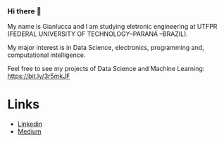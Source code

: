 ### Hi there 👋

My name is Gianlucca and I am studying eletronic engineering at UTFPR (FEDERAL UNIVERSITY OF TECHNOLOGY–PARANÁ –BRAZIL).

My major interest is in Data Science, electronics, programming and, computational intelligence.

Feel free to see my projects of Data Science and Machine Learning: https://bit.ly/3r5mkJF

# Links

- [Linkedin]()
- [Medium]()


<!--
**Gianlucca123/Gianlucca123** is a ✨ _special_ ✨ repository because its `README.md` (this file) appears on your GitHub profile.


